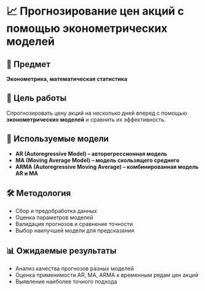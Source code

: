 # 📈 Прогнозирование цен акций с помощью эконометрических моделей  

## 📌 Предмет  
**Эконометрика, математическая статистика**

## 🎯 Цель работы  
Спрогнозировать цену акций на несколько дней вперед с помощью **эконометрических моделей** и сравнить их эффективность.  

## 🔹 Используемые модели  
- **AR (Autoregressive Model) – авторегрессионная модель**  
- **MA (Moving Average Model) – модель скользящего среднего**  
- **ARMA (Autoregressive Moving Average) – комбинированная модель AR и MA**  

## 🛠 Методология  
- Сбор и предобработка данных  
- Оценка параметров моделей  
- Валидация прогнозов и сравнение точности  
- Выбор наилучшей модели для предсказания  

## 📊 Ожидаемые результаты  
- Анализ качества прогнозов разных моделей  
- Оценка применимости AR, MA, ARMA к временным рядам цен акций  
- Выявление наиболее точного подхода  
